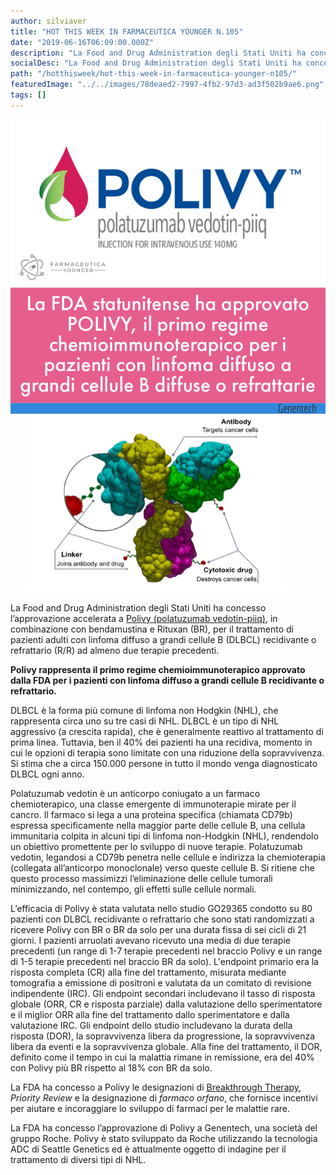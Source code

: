 ```yaml
---
author: silviaver
title: "HOT THIS WEEK IN FARMACEUTICA YOUNGER N.105"
date: "2019-06-16T06:09:00.000Z"
description: "La Food and Drug Administration degli Stati Uniti ha concesso l’approvazione accelerata a Polivy (polatuzumab vedotin-piiq), in combinazione con bendamustina e Rituxan (BR), per il trattamento di pazienti adulti con linfoma diffuso a grandi cellule B (DLBCL) con recidiva o refrattario (R/R) ad almeno due terapie precedenti. "
socialDesc: "La Food and Drug Administration degli Stati Uniti ha concesso l’approvazione accelerata a Polivy (polatuzumab vedotin-piiq), in combinazione con bendamustina e Rituxan (BR), per il trattamento di pazienti adulti con linfoma diffuso a grandi cellule B (DLBCL) con recidiva o refrattario (R/R) ad almeno due terapie precedenti. "
path: "/hotthisweek/hot-this-week-in-farmaceutica-younger-n105/"
featuredImage: "../../images/78deaed2-7997-4fb2-97d3-ad3f502b9ae6.png"
tags: []
---
```


![null](../../images/78deaed2-7997-4fb2-97d3-ad3f502b9ae6.png)

La Food and Drug Administration degli Stati Uniti ha concesso l’approvazione accelerata a [Polivy (polatuzumab vedotin-piiq)](https://www.roche.com/media/releases/med-cor-2019-06-11b.htm), in combinazione con bendamustina e Rituxan (BR), per il trattamento di pazienti adulti con linfoma diffuso a grandi cellule B (DLBCL) recidivante o refrattario (R/R) ad almeno due terapie precedenti.

**Polivy rappresenta il primo regime chemioimmunoterapico approvato dalla FDA per i pazienti con linfoma diffuso a grandi cellule B recidivante o refrattario.**

DLBCL è la forma più comune di linfoma non Hodgkin (NHL), che rappresenta circa uno su tre casi di NHL. DLBCL è un tipo di NHL aggressivo (a crescita rapida), che è generalmente reattivo al trattamento di prima linea. Tuttavia, ben il 40% dei pazienti ha una recidiva, momento in cui le opzioni di terapia sono limitate con una riduzione della sopravvivenza. Si stima che a circa 150.000 persone in tutto il mondo venga diagnosticato DLBCL ogni anno.

Polatuzumab vedotin è un anticorpo coniugato a un farmaco chemioterapico, una classe emergente di immunoterapie mirate per il cancro. Il farmaco si lega a una proteina specifica (chiamata CD79b) espressa specificamente nella maggior parte delle cellule B, una cellula immunitaria colpita in alcuni tipi di linfoma non-Hodgkin (NHL), rendendolo un obiettivo promettente per lo sviluppo di nuove terapie. Polatuzumab vedotin, legandosi a CD79b penetra nelle cellule e indirizza la chemioterapia (collegata all’anticorpo monoclonale) verso queste cellule B. Si ritiene che questo processo massimizzi l’eliminazione delle cellule tumorali minimizzando, nel contempo, gli effetti sulle cellule normali.

L’efficacia di Polivy è stata valutata nello studio GO29365 condotto su 80 pazienti con DLBCL recidivante o refrattario che sono stati randomizzati a ricevere Polivy con BR o BR da solo per una durata fissa di sei cicli di 21 giorni. I pazienti arruolati avevano ricevuto una media di due terapie precedenti (un range di 1-7 terapie precedenti nel braccio Polivy e un range di 1-5 terapie precedenti nel braccio BR da solo). L'endpoint primario era la risposta completa (CR) alla fine del trattamento, misurata mediante tomografia a emissione di positroni e valutata da un comitato di revisione indipendente (IRC). Gli endpoint secondari includevano il tasso di risposta globale (ORR, CR e risposta parziale) dalla valutazione dello sperimentatore e il miglior ORR alla fine del trattamento dallo sperimentatore e dalla valutazione IRC. Gli endpoint dello studio includevano la durata della risposta (DOR), la sopravvivenza libera da progressione, la sopravvivenza libera da eventi e la sopravvivenza globale. Alla fine del trattamento, il DOR, definito come il tempo in cui la malattia rimane in remissione, era del 40% con Polivy più BR rispetto al 18% con BR da solo.

La FDA ha concesso a Polivy le designazioni di [Breakthrough Therapy](https://www.farmaceuticayounger.science/blog/2018/12/breakthrough-therapy/), _Priority Review_ e la designazione di _farmaco orfano_, che fornisce incentivi per aiutare e incoraggiare lo sviluppo di farmaci per le malattie rare.

La FDA ha concesso l’approvazione di Polivy a Genentech, una società del gruppo Roche. Polivy è stato sviluppato da Roche utilizzando la tecnologia ADC di Seattle Genetics ed è attualmente oggetto di indagine per il trattamento di diversi tipi di NHL.
